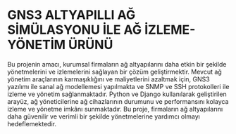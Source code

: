 # GNS3 ALTYAPILLI AĞ SİMÜLASYONU İLE AĞ İZLEME-YÖNETİM ÜRÜNÜ

Bu projenin amacı, kurumsal firmaların ağ altyapılarını daha etkin bir şekilde yönetmelerini ve izlemelerini sağlayan bir çözüm geliştirmektir. Mevcut ağ yönetim araçlarının karmaşıklığını ve maliyetlerini azaltmak için, GNS3 yazılımı ile sanal ağ modellemesi yapılmakta ve SNMP ve SSH protokolleri ile izleme ve yönetim sağlanmaktadır. Python ve Django kullanılarak geliştirilen arayüz, ağ yöneticilerine ağ cihazlarının durumunu ve performansını kolayca izleme ve yönetme imkânı sunmaktadır. Bu proje, firmaların ağ altyapılarını daha güvenilir ve verimli bir şekilde yönetmelerine yardımcı olmayı hedeflemektedir. 

